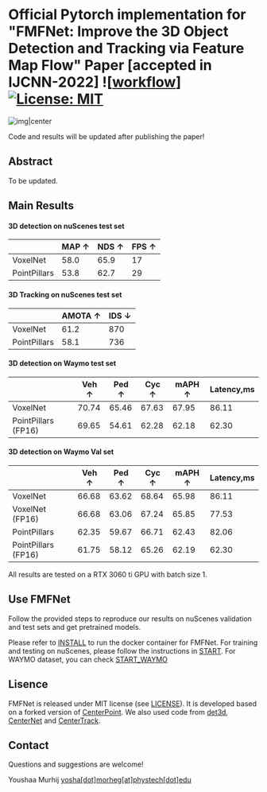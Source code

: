 # Official Pytorch implementation for "FMFNet: Improve the 3D Object Detection and Tracking via Feature Map Flow" Paper [accepted in IJCNN-2022] ![[workflow](https://github.com/YoushaaMurhij/FMFNet/actions/workflows/main.yml/badge.svg)] [![License: MIT](https://img.shields.io/badge/License-MIT-yellow.svg)](https://opensource.org/licenses/MIT)



![img|center](./demo.GIF)


Code and results will be updated after publishing the paper!

## Abstract
To be updated.

## Main Results
#### 3D detection on nuScenes test set 

|         |  MAP ↑  | NDS ↑  | FPS ↑|
|---------|---------|--------|------|
|VoxelNet |  58.0   | 65.9   |  17  |    
|PointPillars |  53.8   | 62.7   | 29 |    


#### 3D Tracking on nuScenes test set 

|          | AMOTA ↑ | IDS ↓ |
|----------|---------|---------|
| VoxelNet |   61.2      |  870       |       
| PointPillars |   58.1      |  736       |  



#### 3D detection on Waymo test set 

|         |  Veh ↑  | Ped ↑  | Cyc ↑| mAPH ↑ | Latency,ms |
|---------|---------|--------|------|--------|------------|
|VoxelNet |  70.74   | 65.46   |  67.63  | 67.95 | 86.11 |    
|PointPillars (FP16) | 69.65   |  54.61  | 62.28 | 62.18 | 62.30 |    


#### 3D detection on Waymo Val set 

|         |  Veh ↑  | Ped ↑  | Cyc ↑| mAPH ↑ | Latency,ms |
|---------|---------|--------|------|--------|------------|
|VoxelNet |  66.68   | 63.62   |  68.64  | 65.98 | 86.11 |    
|VoxelNet (FP16) | 66.68   |  63.06  | 67.24 | 65.85 | 77.53 |    
|PointPillars |  62.35   | 59.67   |  66.71  | 62.43 | 82.06 |    
|PointPillars (FP16) | 61.75   |  58.12  | 65.26 | 62.19 | 62.30 |  

All results are tested on a RTX 3060 ti GPU with batch size 1.

## Use FMFNet
Follow the provided steps to reproduce our results on nuScenes validation and test sets and get pretrained models.


Please refer to [INSTALL](/INSTALL.md) to run the docker container for FMFNet.
For training and testing on nuScenes, please follow the instructions in [START](/START.md).
For WAYMO dataset, you can check [START_WAYMO](/START_WAYMO.md)

## Lisence
FMFNet is released under MIT license (see [LICENSE](LICENSE)). It is developed based on a forked version of [CenterPoint](https://github.com/tianweiy/CenterPoint). We also used code from [det3d](https://github.com/poodarchu/Det3D), [CenterNet](https://github.com/xingyizhou/CenterNet) and [CenterTrack](https://github.com/xingyizhou/CenterTrack). 

## Contact
Questions and suggestions are welcome! 

Youshaa Murhij [yosha[dot]morheg[at]phystech[dot]edu](mailto:) 

